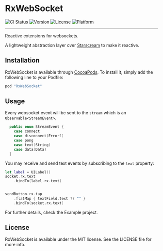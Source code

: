 # RxWebSocket

[![CI Status](http://img.shields.io/travis/fjcaetano/RxWebSocket.svg?style=flat)](https://travis-ci.org/fjcaetano/RxWebSocket)
[![Version](https://img.shields.io/cocoapods/v/RxWebSocket.svg?style=flat)](http://cocoapods.org/pods/RxWebSocket)
[![License](https://img.shields.io/cocoapods/l/RxWebSocket.svg?style=flat)](http://cocoapods.org/pods/RxWebSocket)
[![Platform](https://img.shields.io/cocoapods/p/RxWebSocket.svg?style=flat)](http://cocoapods.org/pods/RxWebSocket)

------

Reactive extensions for websockets.

A lightweight abstraction layer over [Starscream](https://github.com/daltoniam/Starscream) to make it reactive.

## Installation

RxWebSocket is available through [CocoaPods](http://cocoapods.org). To install
it, simply add the following line to your Podfile:

``` ruby
pod "RxWebSocket"
``` 

## Usage

Every websocket event will be sent to the `stream` which is an `Observable<StreamEvent>`.

``` swift
  public enum StreamEvent {
    case connect
    case disconnect(Error?)
    case pong
    case text(String)
    case data(Data)
  }
```

You may receive and send text events by subscribing to the `text` property:

``` swift
let label = UILabel()
socket.rx.text
    .bindTo(label.rx.text)


sendButton.rx.tap
    .flatMap { textField.text ?? "" }
    .bindTo(socket.rx.text)
```

For further details, check the Example project.

## License

RxWebSocket is available under the MIT license. See the LICENSE file for more info.
